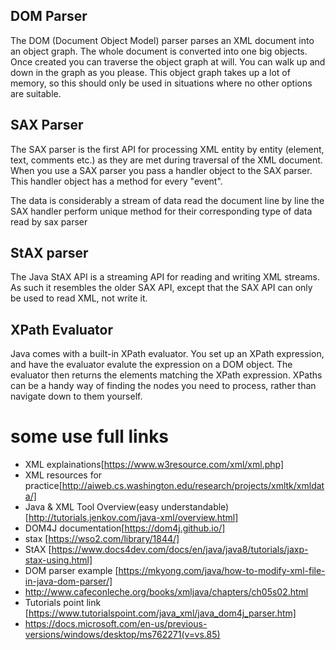 ## DOM Parser
The DOM (Document Object Model) parser parses an XML document into an object graph. The whole document is converted into one big objects. Once created you can traverse the object graph at will. You can walk up and down in the graph as you please. This object graph takes up a lot of memory, so this should only be used in situations where no other options are suitable.

## SAX Parser
The SAX parser is the first API for processing XML entity by entity (element, text, comments etc.) as they are met during traversal of the XML document. When you use a SAX parser you pass a handler object to the SAX parser. This handler object has a method for every "event".

The data is considerably a stream of data read the document line by line the SAX handler perform unique method for their corresponding type of data read by sax parser

## StAX parser
The Java StAX API is a streaming API for reading and writing XML streams. As such it resembles the older SAX API, except that the SAX API can only be used to read XML, not write it.


## XPath Evaluator
Java comes with a built-in XPath evaluator. You set up an XPath expression, and have the evaluator evalute the expression on a DOM object. The evaluator then returns the elements matching the XPath expression. XPaths can be a handy way of finding the nodes you need to process, rather than navigate down to them yourself.






# some use full links
+ XML explainations[https://www.w3resource.com/xml/xml.php]
+  XML resources for practice[http://aiweb.cs.washington.edu/research/projects/xmltk/xmldata/]
+ Java & XML Tool Overview(easy understandable)[http://tutorials.jenkov.com/java-xml/overview.html]
+ DOM4J documentation[https://dom4j.github.io/]
+  stax [https://wso2.com/library/1844/]
+ StAX [https://www.docs4dev.com/docs/en/java/java8/tutorials/jaxp-stax-using.html]
+ DOM parser example [https://mkyong.com/java/how-to-modify-xml-file-in-java-dom-parser/]
+ http://www.cafeconleche.org/books/xmljava/chapters/ch05s02.html
+ Tutorials point link [https://www.tutorialspoint.com/java_xml/java_dom4j_parser.htm]
+ https://docs.microsoft.com/en-us/previous-versions/windows/desktop/ms762271(v=vs.85)

